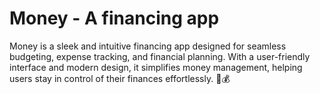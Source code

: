# Money - A financing app

Money is a sleek and intuitive financing app designed for seamless budgeting, expense tracking, and financial planning. With a user-friendly interface and modern design, it simplifies money management, helping users stay in control of their finances effortlessly. 🚀💰
